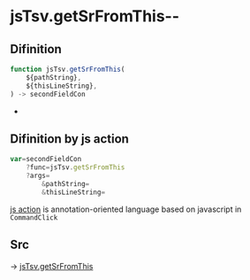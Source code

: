 # jsTsv.getSrFromThis--

## Difinition

```js.js
function jsTsv.getSrFromThis(
	${pathString},
	${thisLineString},
) -> secondFieldCon
```

- 


## Difinition by js action

```js.js
var=secondFieldCon
	?func=jsTsv.getSrFromThis
	?args=
		&pathString=
		&thisLineString=
```

[js action](#) is annotation-oriented language based on javascript in `CommandClick`



## Src

-> [jsTsv.getSrFromThis](https://github.com/puutaro/CommandClick/blob/master/app/src/main/java/com/puutaro/commandclick/fragment_lib/terminal_fragment/js_interface/tsv/JsTsv.kt#L56)



